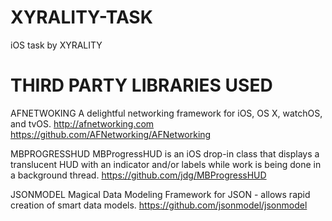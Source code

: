 # XYRALITY-TASK
iOS task by XYRALITY

THIRD PARTY LIBRARIES USED
==========================

AFNETWOKING
A delightful networking framework for iOS, OS X, watchOS, and tvOS. http://afnetworking.com
https://github.com/AFNetworking/AFNetworking

MBPROGRESSHUD
MBProgressHUD is an iOS drop-in class that displays a translucent HUD with an indicator and/or labels while work is being done in a background thread.
https://github.com/jdg/MBProgressHUD

JSONMODEL
Magical Data Modeling Framework for JSON - allows rapid creation of smart data models.
https://github.com/jsonmodel/jsonmodel
